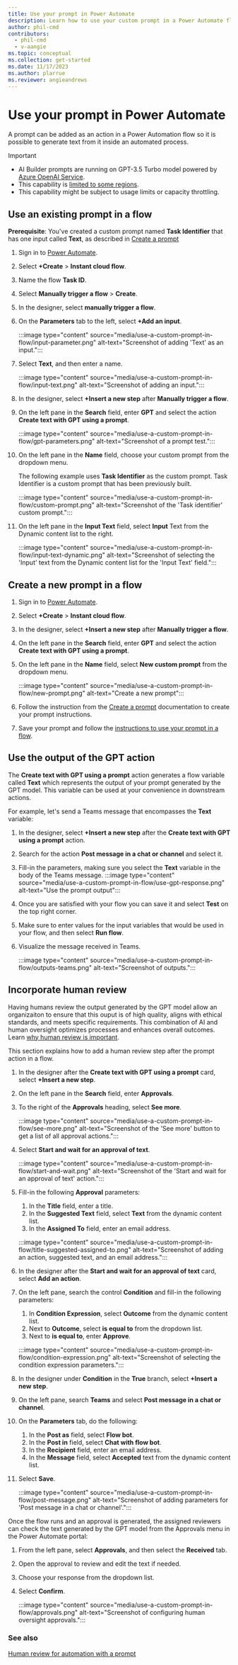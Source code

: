 ```yaml
---
title: Use your prompt in Power Automate
description: Learn how to use your custom prompt in a Power Automate flow.
author: phil-cmd
contributors:
  - phil-cmd
  - v-aangie
ms.topic: conceptual
ms.collection: get-started
ms.date: 11/17/2023
ms.author: plarrue
ms.reviewer: angieandrews
---
```


# Use your prompt in Power Automate

A prompt can be added as an action in a Power Automation flow so it is possible to generate text from it inside an automated process.

> [!IMPORTANT]
> - AI Builder prompts are running on GPT-3.5 Turbo model powered by [Azure OpenAI Service](https://learn.microsoft.com/azure/ai-services/openai/whats-new).
> - This capability is [limited to some regions](availability-region.md#prompts).
> - This capability might be subject to usage limits or capacity throttling.


## Use an existing prompt in a flow

**Prerequisite**: You've created a custom prompt named **Task Identifier** that has one input called **Text**, as described in [Create a prompt](create-a-custom-prompt.md)

1. Sign in to [Power Automate](https://make.powerautomate.com/).
   
1. Select **+Create** > **Instant cloud flow**.
   
1. Name the flow **Task ID**.
   
1. Select **Manually trigger a flow** > **Create**.
   
1. In the designer, select **manually trigger a flow**.
   
1. On the **Parameters** tab to the left, select **+Add an input**.

    :::image type="content" source="media/use-a-custom-prompt-in-flow/input-parameter.png" alt-text="Screenshot of adding 'Text' as an input.":::

1. Select **Text**, and then enter a name.  

    :::image type="content" source="media/use-a-custom-prompt-in-flow/input-text.png" alt-text="Screenshot of adding an input.":::

1. In the designer, select **+Insert a new step** after **Manually trigger a flow**.

1. On the left pane in the **Search** field, enter **GPT** and select the action **Create text with GPT using a prompt**.

    :::image type="content" source="media/use-a-custom-prompt-in-flow/gpt-parameters.png" alt-text="Screenshot of a prompt test.":::

1. On the left pane in the **Name** field, choose your custom prompt from the dropdown menu.

    The following example uses **Task Identifier** as the custom prompt. Task Identifier is a custom prompt that has been previously built.

    :::image type="content" source="media/use-a-custom-prompt-in-flow/custom-prompt.png" alt-text="Screenshot of the 'Task identifier' custom prompt.":::

1. On the left pane in the **Input Text** field, select **Input** Text from the Dynamic content list to the right.

    :::image type="content" source="media/use-a-custom-prompt-in-flow/input-text-dynamic.png" alt-text="Screenshot of selecting the 'Input' text from the Dynamic content list for the 'Input Text' field.":::


## Create a new prompt in a flow

1. Sign in to [Power Automate](https://make.powerautomate.com/).
   
1. Select **+Create** > **Instant cloud flow**.

1. In the designer, select **+Insert a new step** after **Manually trigger a flow**.

1. On the left pane in the **Search** field, enter **GPT** and select the action **Create text with GPT using a prompt**.

1. On the left pane in the **Name** field, select **New custom prompt** from the dropdown menu.
   
    :::image type="content" source="media/use-a-custom-prompt-in-flow/new-prompt.png" alt-text="Create a new prompt":::

1. Follow the instruction from the [Create a prompt](create-a-custom-prompt.md) documentation to create your prompt instructions.

1. Save your prompt and follow the [instructions to use your prompt in a flow](use-a-custom-prompt-in-flow.md#use-an-existing-prompt-in-a-flow).


## Use the output of the GPT action

The **Create text with GPT using a prompt** action generates a flow variable called **Text** which represents the output of your prompt generated by the GPT model. This variable can be used at your convenience in downstream actions.

For example, let's send a Teams message that encompasses the **Text** variable:
1. In the designer, select **+Insert a new step** after the **Create text with GPT using a prompt** action.

1. Search for the action **Post message in a chat or channel** and select it.

1. Fill-in the parameters, making sure you select the **Text** variable in the body of the Teams message.
   :::image type="content" source="media/use-a-custom-prompt-in-flow/use-gpt-response.png" alt-text="Use the prompt output":::

1. Once you are satisfied with your flow you can save it and select **Test** on the top right corner.

1. Make sure to enter values for the input variables that would be used in your flow, and then select **Run flow**.

1. Visualize the message received in Teams.

   :::image type="content" source="media/use-a-custom-prompt-in-flow/outputs-teams.png" alt-text="Screenshot of outputs.":::
   

## Incorporate human review

Having humans review the output generated by the GPT model allow an organizaiton to ensure that this ouput is of high quality, aligns with ethical standards, and meets specific requirements. This combination of AI and human oversight optimizes processes and enhances overall outcomes. Learn [why human review is important](azure-openai-human-review.md).

This section explains how to add a human review step after the prompt action in a flow.

1. In the designer after the **Create text with GPT using a prompt** card, select **+Insert a new step**.

1. On the left pane in the **Search** field, enter **Approvals**.
   
1. To the right of the **Approvals** heading, select **See more**.

    :::image type="content" source="media/use-a-custom-prompt-in-flow/see-more.png" alt-text="Screenshot of the 'See more' button to get a list of all approval actions.":::

1. Select **Start and wait for an approval of text**.

    :::image type="content" source="media/use-a-custom-prompt-in-flow/start-and-wait.png" alt-text="Screenshot of the 'Start and wait for an approval of text' action.":::

1. Fill-in the following **Approval** parameters:
    1. In the **Title** field, enter a title.
    1. In the **Suggested Text** field, select **Text** from the dynamic content list.
    1. In the **Assigned To** field, enter an email address.

    :::image type="content" source="media/use-a-custom-prompt-in-flow/title-suggested-assigned-to.png" alt-text="Screenshot of adding an action, suggested text, and an email address.":::

1. In the designer after the **Start and wait for an approval of text** card, select **Add an action**.
   
1. On the left pane, search the control **Condition** and fill-in the following parameters:
    1. In **Condition Expression**, select **Outcome** from the dynamic content list.
    1. Next to **Outcome**, select **is equal to** from the dropdown list.
    1. Next to **is equal to**, enter **Approve**.

    :::image type="content" source="media/use-a-custom-prompt-in-flow/condition-expression.png" alt-text="Screenshot of selecting the condition expression parameters.":::

1. In the designer under **Condition** in the **True** branch, select **+Insert a new step**.
1. On the left pane, search **Teams** and select **Post message in a chat or channel**.
1. On the **Parameters** tab, do the following:
    1. In the **Post as** field, select **Flow bot**.
    1. In the **Post in** field, select **Chat with flow bot**.
    1. In the **Recipient** field, enter an email address.
    1. In the **Message** field, select **Accepted** text from the dynamic content list.
1. Select **Save**.

    :::image type="content" source="media/use-a-custom-prompt-in-flow/post-message.png" alt-text="Screenshot of adding parameters for 'Post message in a chat or channel'.":::

Once the flow runs and an approval is generated, the assigned reviewers can check the text generated by the GPT model from the Approvals menu in the Power Automate portal:
1. From the left pane, select **Approvals**, and then select the **Received** tab.  
1. Open the approval to review and edit the text if needed.
1. Choose your response from the dropdown list.
1. Select **Confirm**.

    :::image type="content" source="media/use-a-custom-prompt-in-flow/approvals.png" alt-text="Screenshot of configuring human oversight approvals.":::

### See also

[Human review for automation with a prompt](azure-openai-human-review.md)
